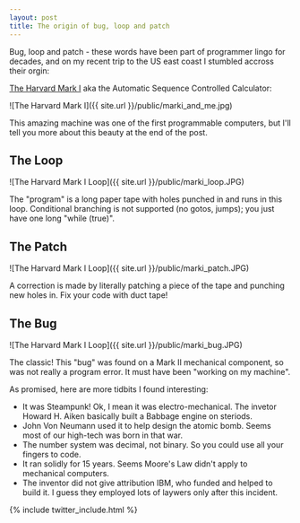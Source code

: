 ```yaml
---
layout: post
title: The origin of bug, loop and patch
---
```


Bug, loop and patch - these words have been part of programmer lingo for decades, and on my recent trip to the US east coast I stumbled accross their orgin: 

[The Harvard Mark I](http://en.wikipedia.org/wiki/Harvard_Mark_I) aka the Automatic Sequence Controlled Calculator:

![The Harvard Mark I]({{ site.url }}/public/marki_and_me.jpg)

This amazing machine was one of the first programmable computers, but I'll tell you more about this beauty at the end of the post.

## The Loop

![The Harvard Mark I Loop]({{ site.url }}/public/marki_loop.JPG)

The "program" is a long paper tape with holes punched in and runs in this loop. Conditional branching is not supported (no gotos, jumps); you just have one long "while (true)".

## The Patch

![The Harvard Mark I Loop]({{ site.url }}/public/marki_patch.JPG)

A correction is made by literally patching a piece of the tape and punching new holes in. Fix your code with duct tape!

## The Bug


![The Harvard Mark I Loop]({{ site.url }}/public/marki_bug.JPG)

The classic! This "bug" was found on a Mark II mechanical component, so was not really a program error. It must have been "working on my machine".

As promised, here are more tidbits I found interesting:

* It was Steampunk! Ok, I mean it was electro-mechanical. The invetor Howard H. Aiken basically built a Babbage engine on steriods. 
* John Von Neumann used it to help design the atomic bomb. Seems most of our high-tech was born in that war.
* The number system was decimal, not binary. So you could use all your fingers to code.
* It ran solidly for 15 years. Seems Moore's Law didn't apply to mechanical computers.
* The inventor did not give attribution IBM, who funded and helped to build it. I guess they employed lots of laywers only after this incident.


{% include twitter_include.html %}

